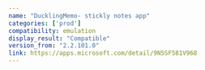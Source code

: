 ```yaml
---
name: "DucklingMemo- stickly notes app"
categories: ['prod']
compatibility: emulation
display_result: "Compatible"
version_from: "2.2.101.0"
link: https://apps.microsoft.com/detail/9N5SF581V968
---
```

